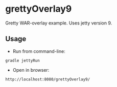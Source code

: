 # grettyOverlay9

Gretty WAR-overlay example. Uses jetty version 9.

## Usage

- Run from command-line:

```
gradle jettyRun
```

- Open in browser:

```
http://localhost:8080/grettyOverlay9/
```
